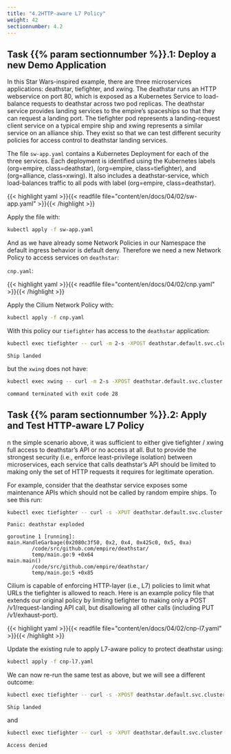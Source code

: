 ```yaml
---
title: "4.2HTTP-aware L7 Policy"
weight: 42
sectionnumber: 4.2
---
```



## Task {{% param sectionnumber %}}.1: Deploy a new Demo Application

In this Star Wars-inspired example, there are three microservices applications: deathstar, tiefighter, and xwing. The deathstar runs an HTTP webservice on port 80, which is exposed as a Kubernetes Service to load-balance requests to deathstar across two pod replicas. The deathstar service provides landing services to the empire’s spaceships so that they can request a landing port. The tiefighter pod represents a landing-request client service on a typical empire ship and xwing represents a similar service on an alliance ship. They exist so that we can test different security policies for access control to deathstar landing services.

The file `sw-app.yaml` contains a Kubernetes Deployment for each of the three services. Each deployment is identified using the Kubernetes labels (org=empire, class=deathstar), (org=empire, class=tiefighter), and (org=alliance, class=xwing). It also includes a deathstar-service, which load-balances traffic to all pods with label (org=empire, class=deathstar).

{{< highlight yaml >}}{{< readfile file="content/en/docs/04/02/sw-app.yaml" >}}{{< /highlight >}}

Apply the file with:

```bash
kubectl apply -f sw-app.yaml
```

And as we have already some Network Policies in our Namespace the default ingress behavior is default deny. Therefore we need a new Network Policy to access services on `deathstar`:

`cnp.yaml`:

{{< highlight yaml >}}{{< readfile file="content/en/docs/04/02/cnp.yaml" >}}{{< /highlight >}}

Apply the Cilium Network Policy with:

```bash
kubectl apply -f cnp.yaml
```

With this policy our `tiefighter` has access to the `deathstar` application:

```bash
kubectl exec tiefighter -- curl -m 2-s -XPOST deathstar.default.svc.cluster.local/v1/request-landing
```

```
Ship landed
```

but the `xwing` does not have:

```bash
kubectl exec xwing -- curl -m 2-s -XPOST deathstar.default.svc.cluster.local/v1/request-landing
```

```
command terminated with exit code 28
```


## Task {{% param sectionnumber %}}.2: Apply and Test HTTP-aware L7 Policy

n the simple scenario above, it was sufficient to either give tiefighter / xwing full access to deathstar’s API or no access at all. But to provide the strongest security (i.e., enforce least-privilege isolation) between microservices, each service that calls deathstar’s API should be limited to making only the set of HTTP requests it requires for legitimate operation.

For example, consider that the deathstar service exposes some maintenance APIs which should not be called by random empire ships. To see this run:

```bash
kubectl exec tiefighter -- curl -s -XPUT deathstar.default.svc.cluster.local/v1/exhaust-port
```

```
Panic: deathstar exploded

goroutine 1 [running]:
main.HandleGarbage(0x2080c3f50, 0x2, 0x4, 0x425c0, 0x5, 0xa)
        /code/src/github.com/empire/deathstar/
        temp/main.go:9 +0x64
main.main()
        /code/src/github.com/empire/deathstar/
        temp/main.go:5 +0x85
```

Cilium is capable of enforcing HTTP-layer (i.e., L7) policies to limit what URLs the tiefighter is allowed to reach. Here is an example policy file that extends our original policy by limiting tiefighter to making only a POST /v1/request-landing API call, but disallowing all other calls (including PUT /v1/exhaust-port).

{{< highlight yaml >}}{{< readfile file="content/en/docs/04/02/cnp-l7.yaml" >}}{{< /highlight >}}

Update the existing rule to apply L7-aware policy to protect deathstar using:

```bash
kubectl apply -f cnp-l7.yaml
```

We can now re-run the same test as above, but we will see a different outcome:

```bash
kubectl exec tiefighter -- curl -s -XPOST deathstar.default.svc.cluster.local/v1/request-landing
```

```
Ship landed
```

and

```bash
kubectl exec tiefighter -- curl -s -XPUT deathstar.default.svc.cluster.local/v1/exhaust-port
```

```
Access denied
```
